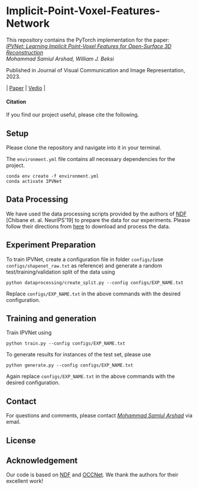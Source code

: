 # Implicit-Point-Voxel-Features-Network

This repository contains the PyTorch implementation for the paper: <br>
*[IPVNet: Learning Implicit Point-Voxel Features for Open-Surface 3D 
Reconstruction]()* <br>
*Mohammad Samiul Arshad, William J. Beksi* <br>

Published in Journal of Visual Communication and Image Representation, 2023.

| 
[Paper]() |
[Vedio]() |
<!-- 
[Supplementaty]() -
[Project Website]() -
[Arxiv]() --->


<!-- ![Teaser](ndf-teaser.png) -->

#### Citation
If you find our project useful, please cite the following.


## Setup

Please clone the repository and navigate into it in your terminal.

The `environment.yml` file contains all necessary dependencies for the project.
```
conda env create -f environment.yml
conda activate IPVNet
```
## Data Processing

We have used the data processing scripts provided by the authors of [NDF](http://virtualhumans.mpi-inf.mpg.de/ndf/) [Chibane et. al. NeurIPS'19] to prepare the data for our experiments. Please follow their directions from [here](https://github.com/jchibane/ndf) to download and process the data.

## Experiment Preparation

To train IPVNet, create a configuration file in folder `configs/`(use `configs/shapenet_raw.txt` as reference) and generate a random test/training/validation split of the data using
```
python dataprocessing/create_split.py --config configs/EXP_NAME.txt
```
Replace `configs/EXP_NAME.txt` in the above commands with the desired configuration.

## Training and generation

Train IPVNet using
```
python train.py --config configs/EXP_NAME.txt
```

To generate results for instances of the test set, please use
```
python generate.py --config configs/EXP_NAME.txt
```
Again replace `configs/EXP_NAME.txt` in the above commands with the desired configuration.

## Contact

For questions and comments, please contact *[Mohammad Samiul Arshad](https://samiarshad.github.io/)* via email.


## License

## Acknowledgement

Our code is based on [NDF](https://github.com/jchibane/ndf) and [OCCNet](https://github.com/autonomousvision/occupancy_networks). We thank the authors for their excellent work!

